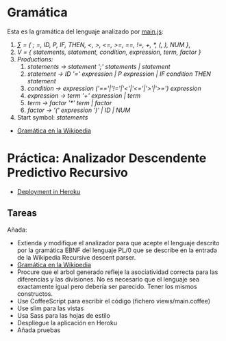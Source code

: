 # Gramática

Esta es la gramática del lenguaje analizado por [main.js](https://github.com/crguezl/prdcalc/blob/master/views/main.js): 

1.  *∑ = { ; =, ID, P, IF, THEN, <, >, <=, >=, ==, !=, +, \*, (, ), NUM }*,
2.  *V = { statements, statement, condition, expression, term, factor }*
3.  *Productions:*
    1.  *statements  → statement ';' statements | statement*
    2.  *statement  → ID '=' expression | P expression  | IF condition THEN statement*
    3.  *condition  → expression ('=='|'!='|'<'|'<='|'>'|'>=') expression*
    4.  *expression  → term '+' expression | term*
    5.  *term  → factor '\*' term | factor*
    6.  *factor  → '(' expression ')' | ID  | NUM*
4.  Start symbol: *statements*

* [Gramática en la Wikipedia](https://en.wikipedia.org/wiki/Recursive_descent_parser)

# Práctica: Analizador Descendente Predictivo Recursivo

* [Deployment in Heroku](http://predictiveparser.herokuapp.com/)

## Tareas

Añada:

* Extienda y modifique el analizador para que acepte el lenguaje descrito por la gramática EBNF del lenguaje PL/0 que se describe en la entrada de la Wikipedia Recursive descent parser. 
* [Gramática en la Wikipedia](https://en.wikipedia.org/wiki/Recursive_descent_parser)
* Procure que el arbol generado refleje la asociatividad correcta para las diferencias y las divisiones. No es necesario que el lenguaje sea exactamente igual pero debería ser parecido. Tener los mismos constructos.
* Use CoffeeScript para escribir el código (fichero views/main.coffee)
* Use slim para las vistas
* Usa Sass para las hojas de estilo
* Despliegue la aplicación en Heroku
* Añada pruebas

